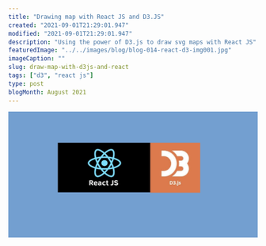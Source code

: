 ```yaml
---
title: "Drawing map with React JS and D3.JS"
created: "2021-09-01T21:29:01.947"
modified: "2021-09-01T21:29:01.947"
description: "Using the power of D3.js to draw svg maps with React JS"
featuredImage: "../../images/blog/blog-014-react-d3-img001.jpg"
imageCaption: ""
slug: draw-map-with-d3js-and-react
tags: ["d3", "react js"]
type: post
blogMonth: August 2021
---
```


![blog image](../../images/blog/blog-014-react-d3-img001.jpg " ")
